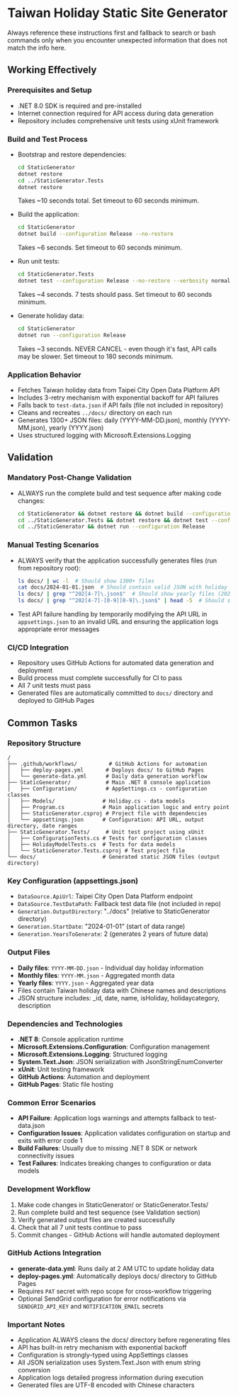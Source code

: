 # Taiwan Holiday Static Site Generator

Always reference these instructions first and fallback to search or bash commands only when you encounter unexpected information that does not match the info here.

## Working Effectively

### Prerequisites and Setup
- .NET 8.0 SDK is required and pre-installed
- Internet connection required for API access during data generation
- Repository includes comprehensive unit tests using xUnit framework

### Build and Test Process
- Bootstrap and restore dependencies:
  ```bash
  cd StaticGenerator
  dotnet restore
  cd ../StaticGenerator.Tests  
  dotnet restore
  ```
  Takes ~10 seconds total. Set timeout to 60 seconds minimum.

- Build the application:
  ```bash
  cd StaticGenerator
  dotnet build --configuration Release --no-restore
  ```
  Takes ~6 seconds. Set timeout to 60 seconds minimum.

- Run unit tests:
  ```bash
  cd StaticGenerator.Tests
  dotnet test --configuration Release --no-restore --verbosity normal
  ```
  Takes ~4 seconds. 7 tests should pass. Set timeout to 60 seconds minimum.

- Generate holiday data:
  ```bash
  cd StaticGenerator
  dotnet run --configuration Release
  ```
  Takes ~3 seconds. NEVER CANCEL - even though it's fast, API calls may be slower. Set timeout to 180 seconds minimum.

### Application Behavior
- Fetches Taiwan holiday data from Taipei City Open Data Platform API
- Includes 3-retry mechanism with exponential backoff for API failures
- Falls back to `test-data.json` if API fails (file not included in repository)
- Cleans and recreates `../docs/` directory on each run
- Generates 1300+ JSON files: daily (YYYY-MM-DD.json), monthly (YYYY-MM.json), yearly (YYYY.json)
- Uses structured logging with Microsoft.Extensions.Logging

## Validation

### Mandatory Post-Change Validation
- ALWAYS run the complete build and test sequence after making code changes:
  ```bash
  cd StaticGenerator && dotnet restore && dotnet build --configuration Release --no-restore
  cd ../StaticGenerator.Tests && dotnet restore && dotnet test --configuration Release --no-restore --verbosity normal
  cd ../StaticGenerator && dotnet run --configuration Release
  ```

### Manual Testing Scenarios
- ALWAYS verify that the application successfully generates files (run from repository root):
  ```bash
  ls docs/ | wc -l  # Should show 1300+ files
  cat docs/2024-01-01.json  # Should contain valid JSON with holiday data
  ls docs/ | grep "^202[4-7]\.json$"  # Should show yearly files (2024.json, 2025.json, etc.)
  ls docs/ | grep "^202[4-7]-[0-9][0-9]\.json$" | head -5  # Should show monthly files (2024-01.json, etc.)
  ```

- Test API failure handling by temporarily modifying the API URL in `appsettings.json` to an invalid URL and ensuring the application logs appropriate error messages

### CI/CD Integration
- Repository uses GitHub Actions for automated data generation and deployment
- Build process must complete successfully for CI to pass
- All 7 unit tests must pass
- Generated files are automatically committed to `docs/` directory and deployed to GitHub Pages

## Common Tasks

### Repository Structure
```
/
├── .github/workflows/          # GitHub Actions for automation
│   ├── deploy-pages.yml       # Deploys docs/ to GitHub Pages
│   └── generate-data.yml      # Daily data generation workflow
├── StaticGenerator/           # Main .NET 8 console application
│   ├── Configuration/         # AppSettings.cs - configuration classes
│   ├── Models/               # Holiday.cs - data models
│   ├── Program.cs            # Main application logic and entry point
│   ├── StaticGenerator.csproj # Project file with dependencies
│   └── appsettings.json      # Configuration: API URL, output directory, date ranges
├── StaticGenerator.Tests/     # Unit test project using xUnit
│   ├── ConfigurationTests.cs # Tests for configuration classes
│   ├── HolidayModelTests.cs  # Tests for data models
│   └── StaticGenerator.Tests.csproj # Test project file
└── docs/                     # Generated static JSON files (output directory)
```

### Key Configuration (appsettings.json)
- `DataSource.ApiUrl`: Taipei City Open Data Platform endpoint
- `DataSource.TestDataPath`: Fallback test data file (not included in repo)
- `Generation.OutputDirectory`: "../docs" (relative to StaticGenerator directory)
- `Generation.StartDate`: "2024-01-01" (start of data range)
- `Generation.YearsToGenerate`: 2 (generates 2 years of future data)

### Output Files
- **Daily files**: `YYYY-MM-DD.json` - Individual day holiday information
- **Monthly files**: `YYYY-MM.json` - Aggregated month data
- **Yearly files**: `YYYY.json` - Aggregated year data
- Files contain Taiwan holiday data with Chinese names and descriptions
- JSON structure includes: _id, date, name, isHoliday, holidaycategory, description

### Dependencies and Technologies
- **.NET 8**: Console application runtime
- **Microsoft.Extensions.Configuration**: Configuration management
- **Microsoft.Extensions.Logging**: Structured logging
- **System.Text.Json**: JSON serialization with JsonStringEnumConverter
- **xUnit**: Unit testing framework
- **GitHub Actions**: Automation and deployment
- **GitHub Pages**: Static file hosting

### Common Error Scenarios
- **API Failure**: Application logs warnings and attempts fallback to test-data.json
- **Configuration Issues**: Application validates configuration on startup and exits with error code 1
- **Build Failures**: Usually due to missing .NET 8 SDK or network connectivity issues
- **Test Failures**: Indicates breaking changes to configuration or data models

### Development Workflow
1. Make code changes in StaticGenerator/ or StaticGenerator.Tests/
2. Run complete build and test sequence (see Validation section)
3. Verify generated output files are created successfully
4. Check that all 7 unit tests continue to pass
5. Commit changes - GitHub Actions will handle automated deployment

### GitHub Actions Integration
- **generate-data.yml**: Runs daily at 2 AM UTC to update holiday data
- **deploy-pages.yml**: Automatically deploys docs/ directory to GitHub Pages
- Requires `PAT` secret with repo scope for cross-workflow triggering
- Optional SendGrid configuration for error notifications via `SENDGRID_API_KEY` and `NOTIFICATION_EMAIL` secrets

### Important Notes
- Application ALWAYS cleans the docs/ directory before regenerating files
- API has built-in retry mechanism with exponential backoff
- Configuration is strongly-typed using AppSettings classes
- All JSON serialization uses System.Text.Json with enum string conversion
- Application logs detailed progress information during execution
- Generated files are UTF-8 encoded with Chinese characters